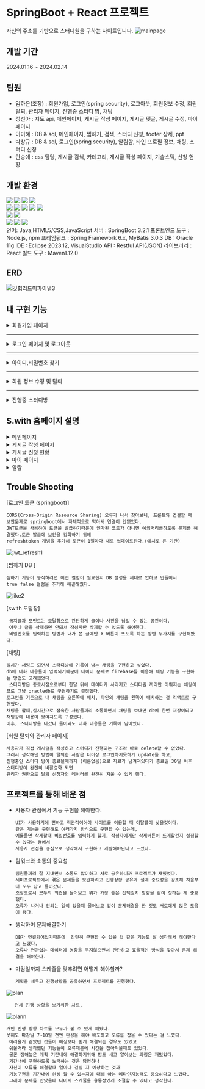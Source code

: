 # SpringBoot + React 프로젝트 
자신의 주소를 기반으로 스터디원을 구하는 사이트입니다.
![mainpage](https://github.com/user-attachments/assets/bc44c2ed-7885-4280-8963-df248a250149)
## 개발 기간
2024.01.16 ~ 2024.02.14
## 팀원
- 임하은(조장) : 회원가입, 로그인(spring security), 로그아웃, 회원정보 수정, 회원 탈퇴, 관리자 페이지, 진행중 스터디 방, 채팅 
- 정선아 : 지도 api, 메인페이지, 게시글 작성 페이지, 게시글 댓글, 게시글 수정, 마이페이지
- 이미혜 : DB & sql, 메인페이지, 찜하기, 검색, 스터디 신청, footer 상세, ppt
- 박창규 : DB & sql, 로그인(spring security), 알림함, 타인 프로필 정보, 채팅, 스터디 신청
- 안승애 : <frontend> css 담당, 게시글 검색, 카테고리, 게시글 작성 페이지, 기술스택, 신청 현황
## 개발 환경
<div>
 <img src="https://img.shields.io/badge/html5-E34F26?style=for-the-badge&logo=html5&logoColor=white"/> 
 <img src="https://img.shields.io/badge/css-1572B6?style=for-the-badge&logo=css3&logoColor=white"/>
 <img src="https://img.shields.io/badge/javascript-F7DF1E?style=for-the-badge&logo=javascript&logoColor=black"/>
 <img src="https://img.shields.io/badge/react-61DAFB?style=for-the-badge&logo=react&logoColor=black"/>
</div>
<div>
 <img src="https://img.shields.io/badge/java-007396?style=for-the-badge&logo=java&logoColor=white"/> 
 <img src="https://img.shields.io/badge/MyBatis-007396?style=for-the-badge&logo=MyBatis&logoColor=white"/>
 <img src="https://img.shields.io/badge/Maven-C71A36?style=for-the-badge&logo=apache&logoColor=black"/>
 <img src="https://img.shields.io/badge/spring-6DB33F?style=for-the-badge&logo=spring&logoColor=white"/>
 <img src="https://img.shields.io/badge/springboot-6DB33F?style=for-the-badge&logo=springboot&logoColor=white"/>
 
</div>
 
<div>
 <img src="https://img.shields.io/badge/oracle-F80000?style=for-the-badge&logo=oracle&logoColor=white"> 
 <img src="https://img.shields.io/badge/Amazon AWS-232F3E?style=for-the-badge&logo=amazon aws&logoColor=white"> 
</div>
 <div>
 <img src="https://img.shields.io/badge/github-181717?style=for-the-badge&logo=github&logoColor=white"/>
<img src="https://img.shields.io/badge/Trello-0052CC?style=for-the-badge&logo=trello&logoColor=white">
<img src="https://img.shields.io/badge/Slack-4A154B?style=for-the-badge&logo=slack&logoColor=white">
</div>
<div>
언어: Java,HTML5/CSS,JavaScript          
서버 : SpringBoot 3.2.1 
프론트엔드 도구 : Node.js, npm 
프레임워크 : Spring Framework 6.x, MyBatis 3.0.3 
DB : Oracle 11g 
IDE : Eclipse 2023.12, VisualStudio 
API : Restful API(JSON) 
라이브러리 : React 
빌드 도구 : Maven1.12.0</div>

## ERD

![깃헙리드미파이널3](https://github.com/user-attachments/assets/e080a52e-54c9-4b80-8873-94bda3d92b35)

## 내 구현 기능 
<details>
<summary>회원가입 페이지 </summary>
<div markdown="1">  
    
![signup](https://github.com/user-attachments/assets/9f2fc1ce-1a59-485d-bcff-4cd6e225adb5)

<details>
    <summary>1.이용약관 </summary>
    <div markdown = "1">
     
![terms](https://github.com/user-attachments/assets/eab10c0e-2685-4d61-9619-58296c1e903b)
        
    - 모두 동의해야만 가입할 수 있다.
    - 전체동의 버튼을 누르면 자동으로 모든 체크박스가 true로 바뀜.
</div>
</details>
 
<details>
  <summary>2.이메일 인증</summary>
    <div markdown="1">
        
![emailauth](https://github.com/user-attachments/assets/42874548-0494-4bfa-99dd-49ede520f484)
![auth](https://github.com/user-attachments/assets/50ed54be-49ab-46df-aec3-acdd4afdde8b)
![lockedbutton](https://github.com/user-attachments/assets/88c60aa4-f346-4526-9c08-0654b21722f1)
 
    인증 완료 후, 버튼이 잠김.
  
</div>
</details>
<details>
  <summary>3.비밀번호 조건 및 일치</summary>
<div markdown="1">

 ![password](https://github.com/user-attachments/assets/b3493ce9-9bdc-432c-a82d-5446b479c556)
![pass](https://github.com/user-attachments/assets/4be6fb16-8216-4658-9c78-5618441a9424)

</div>
</details>
<details>
  <summary>4.닉네임 중복 확인</summary>
<div markdown="1">

 ![nickname](https://github.com/user-attachments/assets/f2d4a25b-99ca-4af7-9c10-1e0afef1938f)

![nickname alarm](https://github.com/user-attachments/assets/870ca16e-3f2a-4c5b-94f5-8d3fb179884f)

</div>
</details>
<details>
  <summary>5.프로필 설정, 내 주소 찾기 api </summary>
<div markdown="1">

 ![address](https://github.com/user-attachments/assets/b58bebd8-caec-4190-8b46-4804aca257f1)

![add](https://github.com/user-attachments/assets/b4edf6a6-f0ca-46b0-9665-01d595134c78)
   
</div>
</details>
    
    
</div>
</details>

-----------------------

<details>
<summary>로그인 페이지 및 로그아웃</summary>
<div markdown="1">       

 ![loginPage](https://github.com/user-attachments/assets/225da279-ccb4-498e-8964-9895fb085f8e)

![loginvs](https://github.com/user-attachments/assets/0197f2ef-7986-44ea-bb90-550c897dc622)
     
    로그인 후, 자신의 주소 마커가 찍히고 스터디를 구하고있는 만남 장소가 뜬다. 
    카페 마크 클릭시 게시글로 이동.
</div>
</details>

-----------------------

<details>
<summary>아이디,비밀번호 찾기</summary>
<div markdown="1">       

 ![IDPassword](https://github.com/user-attachments/assets/ceec1ad7-034c-49fd-a4ae-55566b8bb699)
   
![passwordsearch](https://github.com/user-attachments/assets/7997c64c-e083-4382-a58b-e61905d82359)
    
    - 비밀번호는 이메일 인증 후, 비밀번호 재설정으로
    
</div>
</details>

-----------------------

<details>  
<summary>회원 정보 수정 및 탈퇴</summary> 
<div markdown ="1">
   
1.수정 

![profile](https://github.com/user-attachments/assets/49beb6bf-facb-4b4f-b756-e6827f386542)
![eedit](https://github.com/user-attachments/assets/cf302011-727c-4c75-b132-eef889e37aea)
![p](https://github.com/user-attachments/assets/ea92af2c-788c-4d3c-bc3f-874d22ce6d85)

2.탈퇴
    
![image](https://github.com/user-attachments/assets/c8976602-ce57-4b48-8943-d226f992f3d3)
</div>    
</details>
 
 -----------------------

<details>
<summary>진행중 스터디방 </summary> 
<div markdown="1">

 ![myStudyRoom](https://github.com/user-attachments/assets/b8c248e3-cba6-4ee5-b027-5d172c6d0b90)

![SWITH MOMENT](https://github.com/user-attachments/assets/a0fa4622-10ef-4f6a-b790-e3c2e3f450b8)

<details>
    <summary> 1.스터디방 이름 수정  </summary>
 <div markdown ="1">
     
![editTitle](https://github.com/user-attachments/assets/49f8f670-69e9-43c3-90f1-835dced20c44)
    
       방장만 수정 가능하다.
</div>
</details>
<details>
    <summary> 2. 참여 프로필  </summary>
 <div markdown ="1">
    
    
![members](https://github.com/user-attachments/assets/f05a11c5-856d-4ca6-b1a4-721a34aebb1d)
     
      프로필 이미지를 누르면 프로필 정보를 볼 수 있다.
</div>
</details>
<details>
    <summary> 3.D-day </summary>
 <div markdown ="1">

  ![d-day](https://github.com/user-attachments/assets/2f2d271a-8d30-4d94-8149-705afd2ab5a9)
   
     스터디원을 구할 때, 공부 기간을 정하기 때문에 시작일을 기준으로 d-day를 보여준다.
</div>
</details>
<details>
    <summary> 4.Todo </summary>
 <div markdown ="1">
 
![calendar](https://github.com/user-attachments/assets/dedc72de-da51-4798-adc8-c909b8804937)
    
     달력을 눌러 todo 리스트를 보거나 추가할 수 있다.

![todolist](https://github.com/user-attachments/assets/2a2e7c4c-5175-496e-9f3a-46034a0019a9)

![writetodo](https://github.com/user-attachments/assets/e1d3adcf-65da-4f35-b887-ab210b2ff197)
    todo+ 버튼을 눌러 작성
</div>
</details>
<details>
    <summary> 5.공지글</summary>
 <div markdown ="1">
     
     공지글+ 버튼을 눌러 모달창이 뜨면 내용을 입력하고 비밀 번호를 설정하면 된다
     
  ![notice](https://github.com/user-attachments/assets/e11cef3d-fd28-4c07-bda8-b748eae9dcce)
       글 삭제는 비밀번호를 입력해 삭제한다.
</div>
</details>
<details>
    <summary> 6.채팅</summary>
 <div markdown ="1">

  ![chatting](https://github.com/user-attachments/assets/18238365-1e60-459a-83a2-99af850c1655)
    
    스터디방의 조원들이 실시간으로 채팅을 할 수 있다.
  </div>
</details>
<details>
    <summary>7. S.with moment</summary>
    <div markdown ="1">
 
![SWITH MOMENT](https://github.com/user-attachments/assets/4cbdefae-db4d-496c-abcf-b75d52b44d66)

![modalmoment](https://github.com/user-attachments/assets/190a4b3b-5e66-4c35-b3d8-1f8d49549206)
    
    모달창으로 사진과 제목을 추가
![deletemoment](https://github.com/user-attachments/assets/458e4c68-7131-4bb6-ae58-41f425eecb36)
    
    작성자만 삭제할 수 있다.
</div>
</details>

-----------------------

<details>
<summary>관리자 페이지 </summary>
<div markdown = "1">

 ![admin](https://github.com/user-attachments/assets/d158490a-e4f6-4e74-ad13-36c6b62196a7)
      
       관리자에게만 보이는 관리자페이지 버튼
1.유저 검색

![adminsearch](https://github.com/user-attachments/assets/fad8dd6d-1198-48b5-b626-c890447a984b)
    
    닉네임으로 유저의 게시글 목록,댓글,유저 정보를 볼 수 있다.
    
2.탈퇴 대기 유저 
    
    스터디방에서 탈퇴 유저는 다른 유저들에겐 (이름없음)으로 뜨고 탈퇴유저는 더이상 그 아이디로 로그인하지 못한다. (update)
     
![db](https://github.com/user-attachments/assets/5dc21496-31cc-4c19-88fd-3bd5df1cbbb3)
     
     탈퇴유저가 방장이거나 중요한 정보들이 스터디 진행 중 삭제되면 안되기 때문에,
     활동중인 스터디방이 존재하는 유저는 탈퇴대기 목록으로 들어가고
![waiting](https://github.com/user-attachments/assets/3b72584c-a846-4a11-acdc-10aea251b52d)
     
     활동 중인 스터디방이 없을때, 관리자가 승인해 데이터를 삭제함.(delete)
</div>    
</details>
   
</div>    
</details>

## S.with 홈페이지 설명

 <details>
     <summary>메인페이지</summary>
     <div markdown = "1">
         
![mainpage](https://github.com/user-attachments/assets/8bc1a744-26f8-4e0d-9b0a-d7d054d273fc)
    
    집 주소 마크가 뜨고 주변 카페 마크를 클릭하면 
    그곳의 스터디 구인 공고 글을 볼 수 있다.
    
![toggle](https://github.com/user-attachments/assets/4bd98b60-ba78-4c47-81a9-864dbdac3151)

![mogodb](https://github.com/user-attachments/assets/95eec2fd-2f76-4ad1-b808-57f0e5659d9a)
    
    자신이 배우고싶은 기능들을 위주로 검색 가능. (복수 검색 가능)
![area](https://github.com/user-attachments/assets/d9b3a9ec-5329-4ed1-84f5-94eb9d59d100)
   
    서울 지역을 기준으로 주변 스터디를 검색 가능
    
![searchtitle](https://github.com/user-attachments/assets/59862cb1-f774-4bc9-8dd5-d7cd7793ade3)
   
    내용이나 제목으로 검색 가능

![heart](https://github.com/user-attachments/assets/5c470d5c-3109-49d1-918d-1e1dcff3d74f)
    
    찜하기를 누르면 마이페이지의 '내가 찜한 스윗' 리스트에 들어간다.
</div>
 </details>
  <details>
     <summary>게시글 작성 페이지</summary>
     <div markdown = "1">

![post](https://github.com/user-attachments/assets/18b762da-5eca-463c-af10-39f7ebe82e7d)

![createposting](https://github.com/user-attachments/assets/6b01b0c5-2f51-47db-9960-b7339f8d4859)
    
      
      작성완료 버튼을 누르면 알람창이 뜨고 메인페이지로 이동
![comment](https://github.com/user-attachments/assets/b7481718-5c16-4408-afd1-3aa6dc9039cd)
    
    작성자에게만 게시글 삭제 버튼이 뜬다.
    
    댓글은 댓글 작성자만 삭제할 수 있다.
    
</div>
 </details>
 <details>
     <summary>게시글 신청 현황</summary>
     <div markdown = "1">
    
![join](https://github.com/user-attachments/assets/0f0b91f2-300a-4864-9329-22611e48aaab)

![join2](https://github.com/user-attachments/assets/9daa26a0-cfc9-453f-b8c4-72a3cd241bdc)
    
    신청자는 신청취소를 할 수 있고,
    작성자는 유저의 프로필을 보고 신청자를 받아줄 지, 말지 선택할 수 있다.
![join3](https://github.com/user-attachments/assets/3c53f76c-6cdb-43fb-8057-f5c3031250b9)
   
    모집인원이 채워지면 자동으로 '모집완료'가 되고, 
    
    게시글이 설정한 시작 날에 자동으로 스터디 방이 생성된다.
 </details>
 
  <details>
     <summary>마이 페이지</summary>
     <div markdown = "1">
         
![mypage](https://github.com/user-attachments/assets/bca09e26-91e5-4c05-a49d-a9d9ef97fdab)
    
    목록을 누르면 자신의 스터디방이나 게시글 페이지로 이동
</div>
 </details>
  <details>
     <summary>알람</summary>
     <div markdown = "1">
    
![alarm](https://github.com/user-attachments/assets/8bd83ea9-9e19-460e-b368-587e67277178)
    
    헤더의 알람버튼을 누르면 자신이 지원한 스터디에 참가되었는지, 거절되었는지 알람 메세지가 뜬다.
   
    스터디 마감일, 시작일 등 메세지를 확인할 수 있다.
</div>
 </details>
 
## Trouble Shooting 

[로그인 토큰 (springboot)]
    
    CORS(Cross-Origin Resource Sharing) 오류가 나서 찾아보니, 프론트와 연결할 때 보안문제로 springboot에서 자체적으로 막아서 연결이 안됐었다.
    JWT토큰을 사용하여 토큰을 발급하기때문에 인가된 코드가 아니면 예외처리를하도록 문제를 해결했다.토큰 발급에 보안을 강화하기 위해 
    refreshtoken 개념을 추가해 토큰이 1일마다 새로 업데이트된다.(예시로 든 기간)
    
 ![jwt_refresh1](https://github.com/user-attachments/assets/947888e4-3a7d-4611-8f4b-a22a0bc12053)

   
[찜하기 DB ]
    
    찜하기 기능이 동작하려면 어떤 컬럼이 필요한지 DB 설정을 제대로 안하고 만들어서 
    true false 컬럼을 추가해 해결해줬다.
 
 ![like2](https://github.com/user-attachments/assets/872c42ef-1c22-465c-8044-3839a4cfa7a6)

[swith 모달창]
     
     공지글과 모먼트는 모달창으로 간단하게 글이나 사진을 남길 수 있는 공간이다.
     아무나 글을 삭제하면 안돼서 작성자만 삭제할 수 있도록 해야했다.
     비밀번호를 입력하는 방법과 내가 쓴 글에만 X 버튼이 뜨도록 하는 방법 두가지를 구현해봤다.
 
</p>
[채팅]
    
    실시간 채팅도 되면서 스터디방에 기록이 남는 채팅을 구현하고 싶었다.  
    db에 대화 내용들이 입력되기때문에 데이터 문제로 firebase를 이용해 채팅 기능을 구현하는 방법도 고려했었다. 
     스터디방은 종료시점으로부터 한달 뒤에 데이터가 사라지고 스터디원 끼리만 이뤄지는 채팅이므로 그냥 oracledb로 구현하기로 결정했다.
    로그인을 기준으로 내 채팅을 오른쪽에 배치, 타인의 채팅을 왼쪽에 배치하는 걸 리액트로 구현했다.
    채팅을 할때,실시간으로 접속한 사람들끼리 소통하면서 채팅을 보내면 db에 한번 저장이되고 채팅창에 내용이 보여지도록 구성했다.
    이후, 스터디방을 나갔다 들어와도 대화 내용들은 기록에 남아있다.
   
[회원 탈퇴와 관리자 페이지]
    
    사용자가 직접 게시글을 작성하고 스터디가 진행되는 구조라 바로 delete할 수 없었다.
    그래서 생각해낸 방법이 탈퇴한 사람은 더이상 로그인하지못하게 update를 하고,
    진행중인 스터디 방이 종료될때까지 (이름없음)으로 자료가 남겨져있다가 종료일 30일 이후 스터디방이 완전히 비활성화 되면
    관리자 권한으로 탈퇴 신청자의 데이터를 완전히 지울 수 있게 했다.
    
## 프로젝트를 통해 배운 점

- 사용자 관점에서 기능 구현을 해야한다.

      UI가 사용하기에 편하고 직관적이어야 사이트를 이용할 때 이탈률이 낮을것이다.
      같은 기능을 구현해도 여러가지 방식으로 구현할 수 있는데,
      예를들면 삭제할때 비밀번호를 입력하게 할지, 작성자에게만 삭제버튼이 뜨게할건지 설정할 수 있다는 점에서
      사용자 관점을 중심으로 생각해서 구현하고 개발해야된다고 느꼈다.
  
- 팀워크와 소통의 중요성

      팀원들끼리 잘 지내면서 소통도 많이하고 서로 공유하니까 프로젝트가 재밌었다.
      세미프로젝트에서 겪은 문제들을 보완하려고 진행상황 공유와 설계 중요성을 강조해 처음부터 모두 잡고 들어갔다. 
      조장으로서 모두의 의견을 들어보고 뭐가 가장 좋은 선택일지 방향을 같이 정하는 게 중요했다.  
      오류가 나거나 안되는 일이 있을때 물어보고 같이 문제해결을 한 것도 서로에게 많은 도움이 됐다.
 
- 생각하며 문제해결하기

      DB가 연결되어있기때문에  간단히 구현할 수 있을 것 같은 기능도 잘 생각해서 해야한다고 느꼈다.
      오류나 연관없는 데이터에 영향을 주지않으면서 간단하고 효율적인 방식을 찾아서 문제 해결을 해야한다.

- 마감일까지 스케줄을 맞추려면 어떻게 해야할까?

      계획을 세우고 진행상황을 공유하면서 프로젝트를 진행했다. 

![plan](https://github.com/user-attachments/assets/e5bce124-7af4-4c69-a572-e91df6523918)
    
       전체 진행 상황을 보기위한 차트,

![plann](https://github.com/user-attachments/assets/100b0d64-a8a7-4670-9cc4-0ebdd42195db)
    
    개인 진행 상황 차트를 모두가 볼 수 있게 해놨다.
    못해도 마감일 7~10일 전엔 완성을 해야 배포하고 오류를 잡을 수 있다는 걸 느꼈다.
     어려울거 같았던 것들이 예상보다 쉽게 해결되는 경우도 있었고 
     쉬울거라 생각했던 기능들이 오류때문에 시간을 잡아먹을때도 있었다. 
     물론 정해놓은 계획 기간내에 해결하기위해 밤도 새고 알아보는 과정은 재밌었다. 
     기간내에 구현하도록 노력하는 것은 당연하나 
     자신이 오류를 해결할때 얼마나 걸릴 지 예상하는 것과 
     기능구현을 기간내에 완성 할 수 있는지에 대해 아는 메타인지능력도 중요하다고 느꼈다.
     그래야 문제를 만났을때 나머지 스케줄을 융통성있게 조절할 수 있다고 생각한다.
